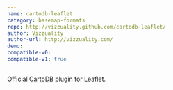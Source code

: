 ```yaml
---
name: cartodb-leaflet
category: basemap-formats
repo: http://vizzuality.github.com/cartodb-leaflet/
author: Vizzuality
author-url: http://vizzuality.com/
demo: 
compatible-v0:
compatible-v1: true
---
```


Official <a href="http://cartodb.com/">CartoDB</a> plugin for Leaflet.
